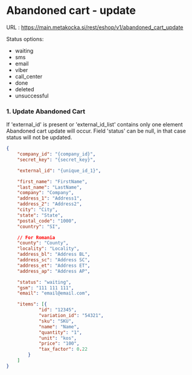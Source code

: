 # Abandoned cart - update

URL : https://main.metakocka.si/rest/eshop/v1/abandoned_cart_update

Status options:
* waiting
* sms
* email
* viber
* call_center
* done
* deleted
* unsuccessful



### 1. Update Abandoned Cart
If 'external_id' is present or 'external_id_list' contains only one element Abandoned cart update will occur.
Field 'status' can be null, in that case status will not be updated.
```json
{
    "company_id": "{company_id}",
    "secret_key": "{secret_key}",

    "external_id": "{unique_id_1}", 

    "first_name": "FirstName",
    "last_name": "LastName",
    "company": "Company",
    "address_1": "Address1",
    "address_2": "Address2",
    "city": "City",
    "state": "State",
    "postal_code": "1000",
    "country": "SI",

    // For Romania
    "county": "County",
    "locality": "Locality",
    "address_bl": "Address BL",
    "address_sc": "Address SC",
    "address_et": "Address ET",
    "address_ap": "Address AP",

    "status": "waiting",
    "gsm": "111 111 111",
    "email": "email@email.com",

    "items": [{
            "id": "12345",
            "variation_id": "54321",
            "sku": "SKU",
            "name": "Name",
            "quantity": "1",
            "unit": "kos",
            "price": "100",
            "tax_factor": 0.22
        }
    ]
}

```
